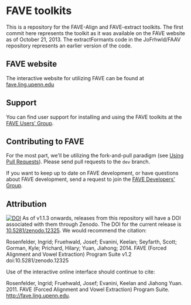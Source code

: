 # FAVE toolkits

This is a repository for the FAVE-Align and FAVE-extract toolkits.
The first commit here represents the toolkit as it was available on the FAVE website as of October 21, 2013.
The extractFormants code in the JoFrhwld/FAAV repository represents an earlier version of the code.

## FAVE website

The interactive website for utilizing FAVE can be found at [fave.ling.upenn.edu](http://fave.ling.upenn.edu/)

## Support

You can find user support for installing and using the FAVE toolkits at the [FAVE Users' Group](https://groups.google.com/forum/#!forum/fave-users).

## Contributing to FAVE
For the most part, we'll be utilizing the fork-and-pull paradigm (see [Using Pull Requests](https://help.github.com/articles/using-pull-requests)). Please send pull requests to the `dev` branch.

If you want to keep up to date on FAVE development, or have questions about FAVE development, send a request to join the [FAVE Developers' Group](https://groups.google.com/forum/#!forum/fave-dev).

## Attribution
[![DOI](https://zenodo.org/badge/doi/10.5281/zenodo.12325.png)](http://dx.doi.org/10.5281/zenodo.12325)
As of v1.1.3 onwards, releases from this repository will have a DOI associated with them through Zenodo. The DOI for the current release is [10.5281/zenodo.12325](http://dx.doi.org/10.5281/zenodo.12325). We would recommend the citation:

Rosenfelder, Ingrid; Fruehwald, Josef; Evanini, Keelan; Seyfarth, Scott; Gorman, Kyle; Prichard, Hilary; Yuan, Jiahong; 2014. FAVE (Forced Alignment and Vowel Extraction) Program Suite v1.2 doi:10.5281/zenodo.12325 

Use of the interactive online interface should continue to cite:

Rosenfelder, Ingrid; Fruehwald, Josef; Evanini, Keelan and Jiahong Yuan. 2011. FAVE (Forced Alignment and Vowel Extraction) Program Suite. http://fave.ling.upenn.edu.

